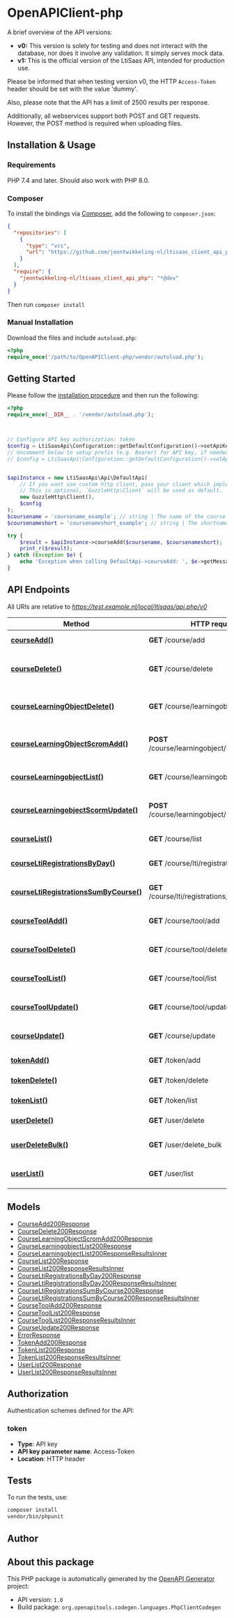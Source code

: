 # OpenAPIClient-php

<p>A brief overview of the API versions:</p>
<ul>
<li><strong>v0:</strong> This version is solely for testing and does not interact with the database, nor does it involve any validation. It simply serves mock data.</li>
<li><strong>v1:</strong> This is the official version of the LtiSaas API, intended for production use.</li>
</ul>
<p>Please be informed that when testing version v0, the HTTP <code>Access-Token</code> header should be set with the value 'dummy'.</p>
<p>Also, please note that the API has a limit of 2500 results per response.</p>
<p>Additionally, all webservices support both POST and GET requests. However, the POST method is required when uploading files.</p>



## Installation & Usage

### Requirements

PHP 7.4 and later.
Should also work with PHP 8.0.

### Composer

To install the bindings via [Composer](https://getcomposer.org/), add the following to `composer.json`:

```json
{
  "repositories": [
    {
      "type": "vcs",
      "url": "https://github.com/jeontwikkeling-nl/ltisaas_client_api_php.git"
    }
  ],
  "require": {
    "jeontwikkeling-nl/ltisaas_client_api_php": "*@dev"
  }
}
```

Then run `composer install`

### Manual Installation

Download the files and include `autoload.php`:

```php
<?php
require_once('/path/to/OpenAPIClient-php/vendor/autoload.php');
```

## Getting Started

Please follow the [installation procedure](#installation--usage) and then run the following:

```php
<?php
require_once(__DIR__ . '/vendor/autoload.php');



// Configure API key authorization: token
$config = LtiSaasApi\Configuration::getDefaultConfiguration()->setApiKey('Access-Token', 'YOUR_API_KEY');
// Uncomment below to setup prefix (e.g. Bearer) for API key, if needed
// $config = LtiSaasApi\Configuration::getDefaultConfiguration()->setApiKeyPrefix('Access-Token', 'Bearer');


$apiInstance = new LtiSaasApi\Api\DefaultApi(
    // If you want use custom http client, pass your client which implements `GuzzleHttp\ClientInterface`.
    // This is optional, `GuzzleHttp\Client` will be used as default.
    new GuzzleHttp\Client(),
    $config
);
$coursename = 'coursename_example'; // string | The name of the course to be created
$coursenameshort = 'coursenameshort_example'; // string | The shortname of the course to be created

try {
    $result = $apiInstance->courseAdd($coursename, $coursenameshort);
    print_r($result);
} catch (Exception $e) {
    echo 'Exception when calling DefaultApi->courseAdd: ', $e->getMessage(), PHP_EOL;
}

```

## API Endpoints

All URIs are relative to *https://test.example.nl/local/ltisaas/api.php/v0*

| Method                                                                                              | HTTP request | Description |
|-----------------------------------------------------------------------------------------------------| ------------- | ------------- |
| [**courseAdd()**](docs/Api/DefaultApi.md#courseAdd)                                                 | **GET** /course/add | Create a new course |
| [**courseDelete()**](docs/Api/DefaultApi.md#courseDelete)                                           | **GET** /course/delete | Delete an existing course by its ID |
| [**courseLearningObjectDelete()**](docs/Api/DefaultApi.md#courseLearningObjectDelete)               | **GET** /course/learningobject/delete | Delete a specific learning object |
| [**courseLearningObjectScromAdd()**](docs/Api/DefaultApi.md#courseLearningObjectScromAdd)           | **POST** /course/learningobject/scrom/add | Add an SCORM package to a course |
| [**courseLearningobjectList()**](docs/Api/DefaultApi.md#courseLearningobjectList)                   | **GET** /course/learningobject/list | Get learning objects for a course |
| [**courseLearningobjectScormUpdate()**](docs/Api/DefaultApi.md#courseLearningobjectScormUpdate)     | **POST** /course/learningobject/scrom/update | Update SCORM Learning Object |
| [**courseList()**](docs/Api/DefaultApi.md#courseList)                                               | **GET** /course/list | Retrieve all courses |
| [**courseLtiRegistrationsByDay()**](docs/Api/DefaultApi.md#courseLtiRegistrationsByDay)             | **GET** /course/lti/registrations_by_day | Get LTI registrations by day |
| [**courseLtiRegistrationsSumByCourse()**](docs/Api/DefaultApi.md#courseLtiRegistrationsSumByCourse) | **GET** /course/lti/registrations_sum_by_course | Get total LTI registrations per course |
| [**courseToolAdd()**](docs/Api/DefaultApi.md#courseToolAdd)                                         | **GET** /course/tool/add | Add new tool to a course |
| [**courseToolDelete()**](docs/Api/DefaultApi.md#courseToolDelete)                                   | **GET** /course/tool/delete | Delete a specific course tool |
| [**courseToolList()**](docs/Api/DefaultApi.md#courseToolList)                                       | **GET** /course/tool/list | List all LTI tools within a course |
| [**courseToolUpdate()**](docs/Api/DefaultApi.md#courseToolUpdate)                                   | **GET** /course/tool/update | Update a specific course tool |
| [**courseUpdate()**](docs/Api/DefaultApi.md#courseUpdate)                                           | **GET** /course/update | Update an existing course |
| [**tokenAdd()**](docs/Api/DefaultApi.md#tokenAdd)                                                   | **GET** /token/add | Add a new API token |
| [**tokenDelete()**](docs/Api/DefaultApi.md#tokenDelete)                                             | **GET** /token/delete | Delete an API token |
| [**tokenList()**](docs/Api/DefaultApi.md#tokenList)                                                 | **GET** /token/list | Get list of API tokens |
| [**userDelete()**](docs/Api/DefaultApi.md#userDelete)                                               | **GET** /user/delete | Delete a user by ID |
| [**userDeleteBulk()**](docs/Api/DefaultApi.md#userDeleteBulk)                                       | **GET** /user/delete_bulk | Delete multiple users by IDs |
| [**userList()**](docs/Api/DefaultApi.md#userList)                                                   | **GET** /user/list | Get list of users in a tool |

## Models

- [CourseAdd200Response](docs/Model/CourseAdd200Response.md)
- [CourseDelete200Response](docs/Model/CourseDelete200Response.md)
- [CourseLearningObjectScromAdd200Response](docs/Model/CourseLearningObjectScromAdd200Response.md)
- [CourseLearningobjectList200Response](docs/Model/CourseLearningobjectList200Response.md)
- [CourseLearningobjectList200ResponseResultsInner](docs/Model/CourseLearningobjectList200ResponseResultsInner.md)
- [CourseList200Response](docs/Model/CourseList200Response.md)
- [CourseList200ResponseResultsInner](docs/Model/CourseList200ResponseResultsInner.md)
- [CourseLtiRegistrationsByDay200Response](docs/Model/CourseLtiRegistrationsByDay200Response.md)
- [CourseLtiRegistrationsByDay200ResponseResultsInner](docs/Model/CourseLtiRegistrationsByDay200ResponseResultsInner.md)
- [CourseLtiRegistrationsSumByCourse200Response](docs/Model/CourseLtiRegistrationsSumByCourse200Response.md)
- [CourseLtiRegistrationsSumByCourse200ResponseResultsInner](docs/Model/CourseLtiRegistrationsSumByCourse200ResponseResultsInner.md)
- [CourseToolAdd200Response](docs/Model/CourseToolAdd200Response.md)
- [CourseToolList200Response](docs/Model/CourseToolList200Response.md)
- [CourseToolList200ResponseResultsInner](docs/Model/CourseToolList200ResponseResultsInner.md)
- [CourseUpdate200Response](docs/Model/CourseUpdate200Response.md)
- [ErrorResponse](docs/Model/ErrorResponse.md)
- [TokenAdd200Response](docs/Model/TokenAdd200Response.md)
- [TokenList200Response](docs/Model/TokenList200Response.md)
- [TokenList200ResponseResultsInner](docs/Model/TokenList200ResponseResultsInner.md)
- [UserList200Response](docs/Model/UserList200Response.md)
- [UserList200ResponseResultsInner](docs/Model/UserList200ResponseResultsInner.md)

## Authorization

Authentication schemes defined for the API:
### token

- **Type**: API key
- **API key parameter name**: Access-Token
- **Location**: HTTP header


## Tests

To run the tests, use:

```bash
composer install
vendor/bin/phpunit
```

## Author



## About this package

This PHP package is automatically generated by the [OpenAPI Generator](https://openapi-generator.tech) project:

- API version: `1.0`
- Build package: `org.openapitools.codegen.languages.PhpClientCodegen`
